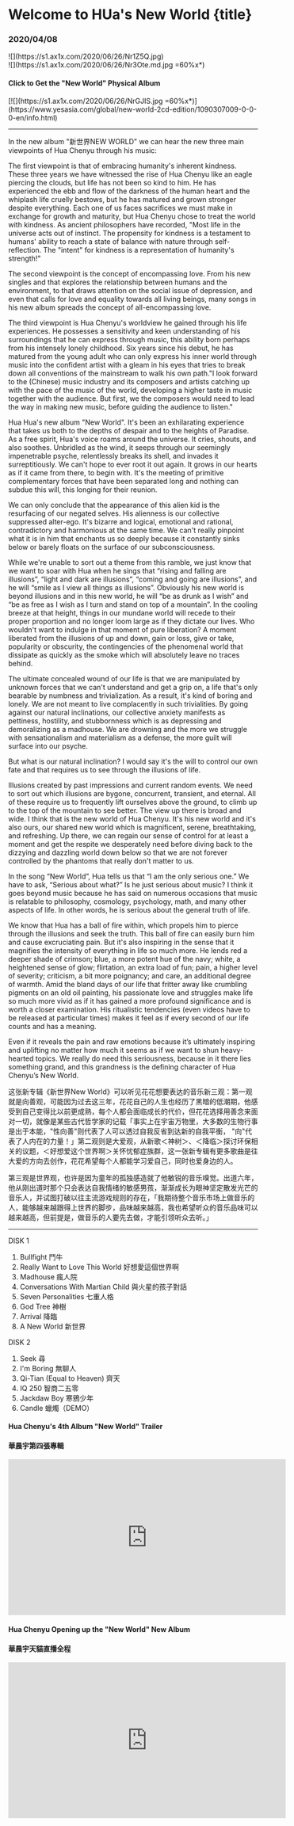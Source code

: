 # Welcome to HUa's New World {title}
### 2020/04/08

<div class="background" markdown="1">
![](https://s1.ax1x.com/2020/06/26/Nr1Z5Q.jpg)
</div>

<div class="center shadow" markdown="1">
![](https://s1.ax1x.com/2020/06/26/Nr3Ote.md.jpg =60%x*)
</div>

#### Click to Get the "New World" Physical Album
<div class="center shadow" markdown="1">
[![](https://s1.ax1x.com/2020/06/26/NrGJIS.jpg =60%x*)](https://www.yesasia.com/global/new-world-2cd-edition/1090307009-0-0-0-en/info.html)
</div>

-------

In the new album "新世界NEW WORLD" we can hear the new three main viewpoints of Hua Chenyu through his music:

The first viewpoint is that of embracing humanity's inherent kindness. These three years we have witnessed the rise of Hua Chenyu like an eagle piercing the clouds, but life has not been so kind to him. He has experienced the ebb and flow of the darkness of the human heart and the whiplash life cruelly bestows, but he has matured and grown stronger despite everything. Each one of us faces sacrifices we must make in exchange for growth and maturity, but Hua Chenyu chose to treat the world with kindness. As ancient philosophers have recorded, "Most life in the universe acts out of instinct. The propensity for kindness is a testament to humans' ability to reach a state of balance with nature through self-reflection. The "intent" for kindness is a representation of humanity's strength!"

The second viewpoint is the concept of encompassing love. From his new singles <God Tree> and <Arrival> that explores the relationship between humans and the environment, to <Really Want To Love This World> that draws attention on the social issue of depression, and even <Bullfight> that calls for love and equality towards all living beings, many songs in his new album spreads the concept of all-encompassing love.

The third viewpoint is Hua Chenyu's worldview he gained through his life experiences. He possesses a sensitivity and keen understanding of his surroundings that he can express through music, this ability born perhaps from his intensely lonely childhood. Six years since his debut, he has matured from the young adult who can only express his inner world through music into the confident artist with a gleam in his eyes that tries to break down all conventions of the mainstream to walk his own path."I look forward to the (Chinese) music industry and its composers and artists catching up with the pace of the music of the world, developing a higher taste in music together with the audience. But first, we the composers would need to lead the way in making new music, before guiding the audience to listen."

Hua Hua's new album "New World". It's been an exhilarating experience that takes us both to the depths of despair and to the heights of Paradise. As a free spirit, Hua's voice roams around the universe. It cries, shouts, and also soothes. Unbridled as the wind, it seeps through our seemingly impenetrable psyche, relentlessly breaks its shell, and invades it surreptitiously. We can't hope to ever root it out again. It grows in our hearts as if it came from there, to begin with. It's the meeting of primitive complementary forces that have been separated long and nothing can subdue this will, this longing for their reunion.

We can only conclude that the appearance of this alien kid is the resurfacing of our negated selves. His alienness is our collective suppressed alter-ego. It's bizarre and logical, emotional and rational, contradictory and harmonious at the same time. We can't really pinpoint what it is in him that enchants us so deeply because it constantly sinks below or barely floats on the surface of our subconsciousness.

While we're unable to sort out a theme from this ramble, we just know that we want to soar with Hua when he sings that “rising and falling are illusions”, “light and dark are illusions”, “coming and going are illusions”, and he will “smile as I view all things as illusions”. Obviously his new world is beyond illusions and in this new world, he will “be as drunk as I wish” and “be as free as I wish as I turn and stand on top of a mountain”. In the cooling breeze at that height, things in our mundane world will recede to their proper proportion and no longer loom large as if they dictate our lives. Who wouldn't want to indulge in that moment of pure liberation? A moment liberated from the illusions of up and down, gain or loss, give or take, popularity or obscurity, the contingencies of the phenomenal world that dissipate as quickly as the smoke which will absolutely leave no traces behind.

The ultimate concealed wound of our life is that we are manipulated by unknown forces that we can't understand and get a grip on, a life that's only bearable by numbness and trivialization. As a result, it's kind of boring and lonely. We are not meant to live complacently in such trivialities. By going against our natural inclinations, our collective anxiety manifests as pettiness, hostility, and stubbornness which is as depressing and demoralizing as a madhouse. We are drowning and the more we struggle with sensationalism and materialism as a defense, the more guilt will surface into our psyche.

But what is our natural inclination? I would say it's the will to control our own fate and that requires us to see through the illusions of life. 

Illusions created by past impressions and current random events. We need to sort out which illusions are bygone, concurrent, transient, and eternal. All of these require us to frequently lift ourselves above the ground, to climb up to the top of the mountain to see better. The view up there is broad and wide. I think that is the new world of Hua Chenyu. It's his new world and it's also ours, our shared new world which is magnificent, serene, breathtaking, and refreshing. Up there, we can regain our sense of control for at least a moment and get the respite we desperately need before diving back to the dizzying and dazzling world down below so that we are not forever controlled by the phantoms that really don't matter to us.

In the song “New World”, Hua tells us that “I am the only serious one.” We have to ask, “Serious about what?” Is he just serious about music? I think it goes beyond music because he has said on numerous occasions that music is relatable to philosophy, cosmology, psychology, math, and many other aspects of life. In other words, he is serious about the general truth of life.

We know that Hua has a ball of fire within, which propels him to pierce through the illusions and seek the truth. This ball of fire can easily burn him and cause excruciating pain. But it's also inspiring in the sense that it magnifies the intensity of everything in life so much more. He lends red a deeper shade of crimson; blue, a more potent hue of the navy; white, a heightened sense of glow; flirtation, an extra load of fun; pain, a higher level of severity; criticism, a bit more poignancy; and care, an additional degree of warmth. Amid the bland days of our life that fritter away like crumbling pigments on an old oil painting, his passionate love and struggles make life so much more vivid as if it has gained a more profound significance and is worth a closer examination. His ritualistic tendencies (even videos have to be released at particular times) makes it feel as if every second of our life counts and has a meaning.

Even if it reveals the pain and raw emotions because it’s ultimately inspiring and uplifting no matter how much it seems as if we want to shun heavy-hearted topics. We really do need this seriousness, because in it there lies something grand, and this grandness is the defining character of Hua Chenyu’s New World.


这张新专辑《新世界New World》可以听见花花想要表达的音乐新三观：第一观就是向善观，可能因为过去这三年，花花自己的人生也经历了黑暗的低潮期，他感受到自己变得比以前更成熟，每个人都会面临成长的代价，但花花选择用善念来面对一切，就像是某些古代哲学家的记载「事实上在宇宙万物里，大多数的生物行事是出于本能，"性向善"则代表了人可以透过自我反省到达新的自我平衡， "向"代表了人内在的力量！」第二观则是大爱观，从新歌＜神树＞、＜降临＞探讨环保相关的议题，＜好想爱这个世界啊＞关怀忧郁症族群，这一张新专辑有更多歌曲是往大爱的方向去创作，花花希望每个人都能学习爱自己，同时也爱身边的人。

第三观是世界观，也许是因为童年的孤独感造就了他敏锐的音乐嗅觉。出道六年，他从刚出道时那个只会表达自我情绪的敏感男孩，渐渐成长为眼神坚定散发光芒的音乐人，并试图打破以往主流游戏规则的存在，「我期待整个音乐市场上做音乐的人，能够越来越跟得上世界的脚步，品味越来越高，我也希望听众的音乐品味可以越来越高，但前提是，做音乐的人要先去做，才能引领听众去听。」

---------------------------------

DISK 1  
1. Bullfight 鬥牛  
2. Really Want to Love This World 好想愛這個世界啊  
3. Madhouse 瘋人院  
4. Conversations With Martian Child 與火星的孩子對話  
5. Seven Personalities 七重人格  
6. God Tree 神樹  
7. Arrival 降臨  
8. A New World 新世界  
  
DISK 2  
1. Seek 尋  
2. I'm Boring 無聊人  
3. Qi-Tian (Equal to Heaven) 齊天  
4. IQ 250 智商二五零  
5. Jackdaw Boy 寒鴉少年  
6. Candle 蠟燭（DEMO）  


#### Hua Chenyu's 4th Album "New World" Trailer
#### 華晨宇第四張專輯

<iframe width="560" height="315" src="https://www.youtube.com/embed/skE3kUzY8CM" frameborder="0" allow="accelerometer; autoplay; encrypted-media; gyroscope; picture-in-picture" allowfullscreen></iframe>

#### Hua Chenyu Opening up the "New World" New Album
#### 華晨宇天貓直播全程

<iframe width="560" height="315" src="https://www.youtube.com/embed/3Stag-WbDfk" frameborder="0" allow="accelerometer; autoplay; encrypted-media; gyroscope; picture-in-picture" allowfullscreen></iframe>